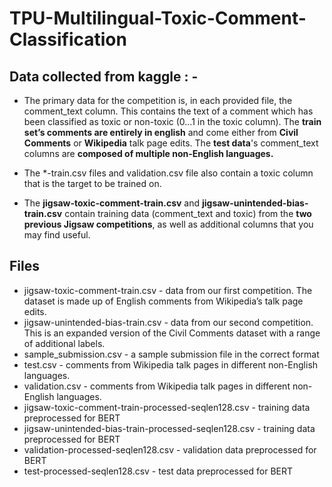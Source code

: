 # TPU-Multilingual-Toxic-Comment-Classification
## **Data** collected from kaggle : -

* The primary data for the competition is, in each provided file, the comment_text column. This contains the text of a comment which has been classified as toxic or non-toxic (0...1 in the toxic column). The **train set’s comments are entirely in english** and come either from **Civil Comments** or **Wikipedia** talk page edits. The **test data**'s comment_text columns are **composed of multiple non-English languages.**

* The *-train.csv files and validation.csv file also contain a toxic column that is the target to be trained on.

* The **jigsaw-toxic-comment-train.csv** and **jigsaw-unintended-bias-train.csv** contain training data (comment_text and toxic) from the **two previous Jigsaw competitions**, as well as additional columns that you may find useful.

## Files
* jigsaw-toxic-comment-train.csv - data from our first competition. The dataset is made up of English comments from Wikipedia’s talk page edits.
* jigsaw-unintended-bias-train.csv - data from our second competition. This is an expanded version of the Civil Comments dataset with a range of additional labels.
* sample_submission.csv - a sample submission file in the correct format
* test.csv - comments from Wikipedia talk pages in different non-English languages.
* validation.csv - comments from Wikipedia talk pages in different non-English languages.
* jigsaw-toxic-comment-train-processed-seqlen128.csv - training data preprocessed for BERT
* jigsaw-unintended-bias-train-processed-seqlen128.csv - training data preprocessed for BERT
* validation-processed-seqlen128.csv - validation data preprocessed for BERT
* test-processed-seqlen128.csv - test data preprocessed for BERT
